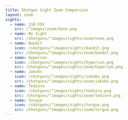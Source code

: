 ```yaml
---
title: Shotgun Sight Zoom Comparsion
layout: zoom
sights:
  - name: 110 FOV
    src: /^images/zoom/base.png
  - name: No Sight
    src: /shotguns/^images/sights/zoom/none.png
  - name: Bandit
    icon: /shotguns/^images/sights/bandit.png
    src: /shotguns/^images/sights/zoom/bandit.png
  - name: Hyperion
    icon: /shotguns/^images/sights/hyperion.png
    src: /shotguns/^images/sights/zoom/hyperion.png
  - name: Jakobs
    icon: /shotguns/^images/sights/jakobs.png
    src: /shotguns/^images/sights/zoom/jakobs.png
  - name: Tediore
    icon: /shotguns/^images/sights/tediore.png
    src: /shotguns/^images/sights/zoom/tediore.png
  - name: Torgue
    icon: /shotguns/^images/sights/torgue.png
    src: /shotguns/^images/sights/zoom/torgue.png
---
```

